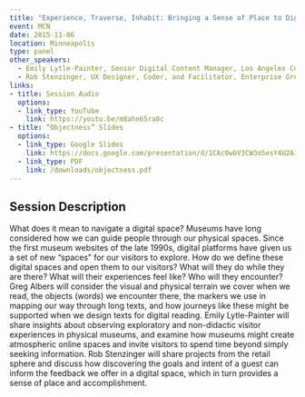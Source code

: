 ```yaml
---
title: "Experience, Traverse, Inhabit: Bringing a Sense of Place to Digital Navigation"
event: MCN
date: 2015-11-06
location: Minneapolis
type: panel
other_speakers:
  - Emily Lytle-Painter, Senior Digital Content Manager, Los Angeles County Museum of Art
  - Rob Stenzinger, UX Designer, Coder, and Facilitator, Enterprise Growth Initiatives Team, Target
links:
- title: Session Audio
  options:
  - link_type: YouTube
    link: https://youtu.be/m8ahn65ra8c
- title: “Objectness” Slides
  options:
  - link_type: Google Slides
    link: https://docs.google.com/presentation/d/1CAc0wbV3CW3o5esY4U2A1pGsYsg-Gaa0oFAV2llEOv0/edit?usp=sharing
  - link_type: PDF
    link: /downloads/objectness.pdf
---
```




## Session Description

What does it mean to navigate a digital space? Museums have long considered how we can guide people through our physical spaces. Since the first museum websites of the late 1990s, digital platforms have given us a set of new “spaces” for our visitors  to explore. How do we define these digital spaces and open them to our visitors? What will they do while they are there? What will their experiences feel like? Who will they encounter? Greg Albers will consider the visual and physical terrain we cover when we read, the objects (words) we encounter there, the markers we use in mapping our way through long texts, and how journeys like these might be supported when we design texts for digital reading. Emily Lytle-Painter will share insights about observing exploratory and non-didactic visitor experiences in physical museums, and examine how museums might create atmospheric online spaces and invite visitors to spend time beyond simply seeking information. Rob Stenzinger will share projects from the retail sphere and discuss how discovering the goals and intent of a guest can inform the feedback we offer in a digital space, which in turn provides a sense of place and accomplishment.
